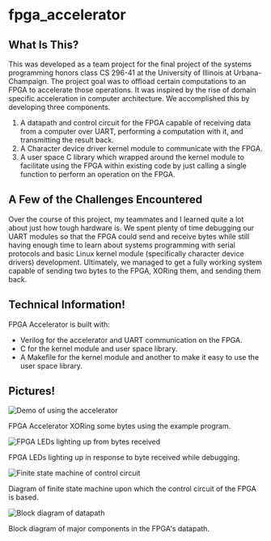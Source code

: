 # fpga_accelerator

## What Is This?
This was developed as a team project for the final project of the systems programming honors class CS 296-41
at the University of Illinois at Urbana-Champaign. The project goal was to offload certain computations to an FPGA to accelerate those operations. It was inspired by the rise of domain specific acceleration in computer architecture. We accomplished this by developing three components.
1. A datapath and control circuit for the FPGA capable of receiving data from a computer over UART, performing a computation with it, and transmitting the result back.
2. A Character device driver kernel module to communicate with the FPGA.
3. A user space C library which wrapped around the kernel module to facilitate using the FPGA within existing code by just calling a single function to perform an operation on the FPGA.

## A Few of the Challenges Encountered
Over the course of this project, my teammates and I learned quite a lot about just how tough hardware is. We spent plenty of time debugging our UART modules so that the FPGA could send and receive bytes while still having enough time to learn about systems programming with serial protocols and basic Linux kernel module (specifically character device drivers) development. Ultimately, we managed to get a fully working system capable of sending two bytes to the FPGA, XORing them, and sending them back.

## Technical Information!
FPGA Accelerator is built with:
  * Verilog for the accelerator and UART communication on the FPGA.
  * C for the kernel module and user space library.
  * A Makefile for the kernel module and another to make it easy to use the user space library.

## Pictures!
![Demo of using the accelerator](https://ggarrettgrossman.ddns.net/assets/images/fpga_accelerator_demo.png)

FPGA Accelerator XORing some bytes using the example program.

![FPGA LEDs lighting up from bytes received](https://ggarrettgrossman.ddns.net/assets/images/fpga_accelerator_lighting_up.png)

FPGA LEDs lighting up in response to byte received while debugging.

![Finite state machine of control circuit](https://ggarrettgrossman.ddns.net/assets/images/fpga_accelerator_fsm.png)

Diagram of finite state machine upon which the control circuit of the FPGA is based.

![Block diagram of datapath](https://ggarrettgrossman.ddns.net/assets/images/fpga_accelerator_block_diagram.png)

Block diagram of major components in the FPGA's datapath.
